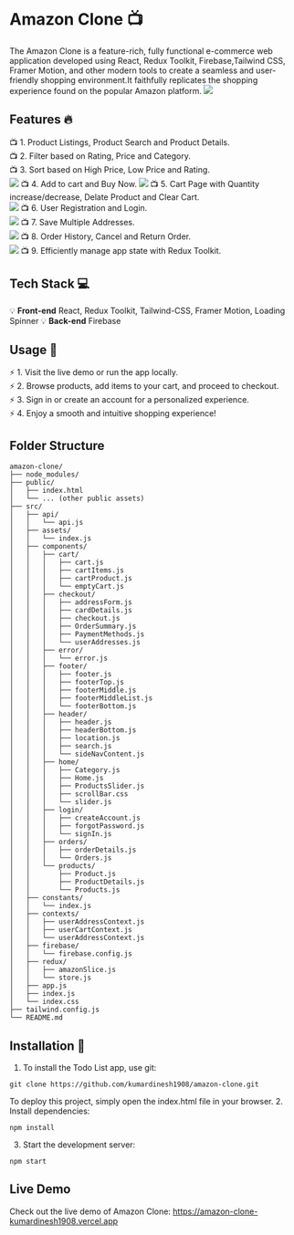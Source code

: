 # Amazon Clone :tv:
The Amazon Clone is a feature-rich, fully functional e-commerce web application developed using React,  Redux Toolkit, Firebase,Tailwind CSS, Framer Motion, and other modern tools to create a seamless and user-friendly shopping environment.It faithfully replicates the shopping experience found on the popular Amazon platform.
<img src="/screenshots/amazon homepage.png">

## Features :fire:
:tv: 1. Product Listings, Product Search and Product Details.</br>
:tv: 2. Filter based on Rating, Price and Category.</br>
:tv: 3. Sort based on High Price, Low Price and Rating.</br>
<img src="/screenshots/Filter page.png">
:tv: 4. Add to cart and Buy Now.
<img src="/screenshots/details page.png">
:tv: 5. Cart Page with Quantity increase/decrease, Delate Product and Clear Cart.</br>
<img src="/screenshots/cart page.png">
:tv: 6. User Registration and Login.</br>
<img src="/screenshots/login page.png">
:tv: 7. Save Multiple Addresses.</br>
<img src="/screenshots/address page.png">
:tv: 8. Order History, Cancel and Return Order.</br>
<img src="/screenshots/orders page.png">
:tv: 9. Efficiently manage app state with Redux Toolkit.</br>

## Tech Stack :computer:
:bulb: **Front-end** React, Redux Toolkit, Tailwind-CSS, Framer Motion, Loading Spinner
:bulb: **Back-end** Firebase

## Usage :pencil:
:zap: 1. Visit the live demo or run the app locally.<br>
:zap: 2. Browse products, add items to your cart, and proceed to checkout.<br>
:zap: 3. Sign in or create an account for a personalized experience.<br>
:zap: 4. Enjoy a smooth and intuitive shopping experience!<br>


## Folder Structure
```
amazon-clone/
├── node_modules/
├── public/
│   ├── index.html
│   └── ... (other public assets)
├── src/
│   ├── api/
│   │   └── api.js
│   ├── assets/
│   │   └── index.js
│   ├── components/
│   │   ├── cart/
│   │   │   ├── cart.js
│   │   │   ├── cartItems.js
│   │   │   ├── cartProduct.js
│   │   │   └── emptyCart.js
│   │   ├── checkout/
│   │   │   ├── addressForm.js
│   │   │   ├── cardDetails.js
│   │   │   ├── checkout.js
│   │   │   ├── OrderSummary.js
│   │   │   ├── PaymentMethods.js
│   │   │   └── userAddresses.js
│   │   ├── error/
│   │   │   └── error.js
│   │   ├── footer/
│   │   │   ├── footer.js
│   │   │   ├── footerTop.js
│   │   │   ├── footerMiddle.js
│   │   │   ├── footerMiddleList.js
│   │   │   └── footerBottom.js
│   │   ├── header/
│   │   │   ├── header.js
│   │   │   ├── headerBottom.js
│   │   │   ├── location.js
│   │   │   ├── search.js
│   │   │   └── sideNavContent.js
│   │   ├── home/
│   │   │   ├── Category.js
│   │   │   ├── Home.js
│   │   │   ├── ProductsSlider.js
│   │   │   ├── scrollBar.css
│   │   │   └── slider.js
│   │   ├── login/
│   │   │   ├── createAccount.js
│   │   │   ├── forgotPassword.js
│   │   │   └── signIn.js
│   │   ├── orders/
│   │   │   ├── orderDetails.js
│   │   │   └── Orders.js
│   │   └── products/
│   │       ├── Product.js
│   │       ├── ProductDetails.js
│   │       └── Products.js
│   ├── constants/
│   │   └── index.js
│   ├── contexts/
│   │   ├── userAddressContext.js
│   │   ├── userCartContext.js
│   │   └── userAddressContext.js
│   ├── firebase/
│   │   └── firebase.config.js
│   ├── redux/
│   │   ├── amazonSlice.js
│   │   └── store.js
│   ├── app.js
│   ├── index.js
│   └── index.css
├── tailwind.config.js
└── README.md
```
## Installation :notebook:
1. To install the Todo List app, use git:
```
git clone https://github.com/kumardinesh1908/amazon-clone.git
```
To deploy this project, simply open the index.html file in your browser.
2. Install dependencies: 
```
npm install
```
3. Start the development server: 
```
npm start
```

## Live Demo
Check out the live demo of Amazon Clone: https://amazon-clone-kumardinesh1908.vercel.app

